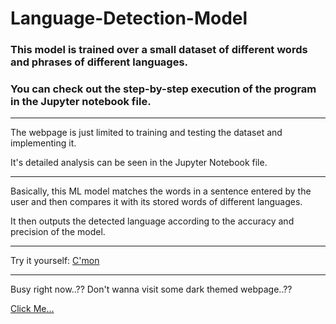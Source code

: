 # Language-Detection-Model #
### This model is trained over a small dataset of different words and phrases of different languages. ###

### You can check out the step-by-step execution of the program in the Jupyter notebook file. ###

---

The webpage is just limited to training and testing the dataset and implementing it.

It's detailed analysis can be seen in the Jupyter Notebook file.

---

Basically, this ML model matches the words in a sentence entered by the user and then compares it with its stored words of different languages.

It then outputs the detected language according to the accuracy and precision of the model.

---

Try it yourself: [C'mon](https://language-detection-by-aryan.streamlit.app/)

---

Busy right now..?? Don't wanna visit some dark themed webpage..??

[Click Me...](Screenshot3.png)
